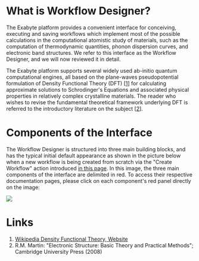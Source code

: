 # What is Workflow Designer?

 The Exabyte platform provides a convenient interface for conceiving, executing and saving workflows which implement most of the possible calculations in the computational atomistic study of materials, such as the computation of thermodynamic quantities,  phonon dispersion curves, and electronic band structures. We refer to this interface as the Workflow Designer, and we will now reviewed it in detail. 
 
 The Exabyte platform supports several widely used ab-initio quantum computational engines, all based on the plane-waves pseudopotential formulation of Density Functional Theory (DFT) [[1](#links)] for calculating approximate solutions to Schrodinger's Equations and associated physical properties in relatively complex crystalline materials. The reader who wishes to revise the fundamental theoretical framework underlying DFT is referred to the introductory literature on the subject [[2](#links)]. 

# Components of the Interface

The Workflow Designer is structured into three main building blocks, and has the typical initial default appearance as shown in the picture below when a new workflow is being created from scratch via the "Create Workflow" action introduced [in this page](../workflows/creating-workflows.md). In this image, the three main components of the interface are delimited in red. To access their respective documentation pages, please click on each component's red panel directly on the image:

<img src="/images/workflow-designer-initial.png/" usemap="#mapname">

<map name="mapname">
    <area shape="rect" coords="0,91,190,512" href="/workflow-designer/sidebar-items/">
    <area shape="rect" coords="190,91,754,512" href="/workflow-designer/source-editor-intro/">
    <area shape="rect" coords="0,28,754,91" href="/workflow-designer/header-menu-actions">
</map>

<!-- coords="x1,y1,x2,y2" -->
<!-- x1=top left X coordinate -->
<!-- y1=top left Y coordinate -->
<!-- x2=bottom right X coordinate -->
<!-- y2=bottom right Y coordinate -->



<!--  The reader who is interested in learning more about the detailed numerical implementations of such quantum mechanical calculations in both of these codes is referred to their respective [documentation websites](#links). -->

# Links

1. [Wikipedia Density Functional Theory, Website](https://en.wikipedia.org/wiki/Density_functional_theory)
2. R.M. Martin: "Electronic Structure: Basic Theory and Practical Methods"; Cambridge University Press (2008)


